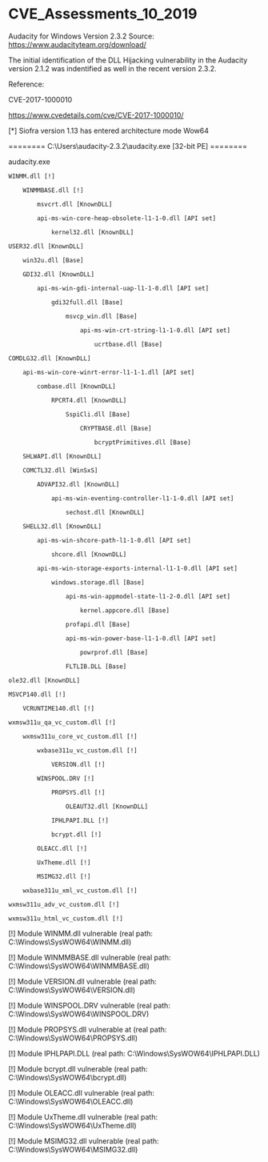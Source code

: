 # CVE_Assessments_10_2019

Audacity for Windows Version 2.3.2
Source: https://www.audacityteam.org/download/


The initial identification of the DLL Hijacking vulnerability in the Audacity version 2.1.2 was indentified as well in the recent version 2.3.2.  


Reference:

CVE-2017-1000010

https://www.cvedetails.com/cve/CVE-2017-1000010/



[*] Siofra version 1.13 has entered architecture mode Wow64



======== C:\Users\audacity-2.3.2\audacity.exe [32-bit PE] ========

audacity.exe

    WINMM.dll [!]

        WINMMBASE.dll [!]

            msvcrt.dll [KnownDLL]

            api-ms-win-core-heap-obsolete-l1-1-0.dll [API set]

                kernel32.dll [KnownDLL]

    USER32.dll [KnownDLL]

        win32u.dll [Base]

        GDI32.dll [KnownDLL]

            api-ms-win-gdi-internal-uap-l1-1-0.dll [API set]

                gdi32full.dll [Base]

                    msvcp_win.dll [Base]

                        api-ms-win-crt-string-l1-1-0.dll [API set]

                            ucrtbase.dll [Base]

    COMDLG32.dll [KnownDLL]

        api-ms-win-core-winrt-error-l1-1-1.dll [API set]

            combase.dll [KnownDLL]

                RPCRT4.dll [KnownDLL]

                    SspiCli.dll [Base]

                        CRYPTBASE.dll [Base]

                            bcryptPrimitives.dll [Base]

        SHLWAPI.dll [KnownDLL]

        COMCTL32.dll [WinSxS]

            ADVAPI32.dll [KnownDLL]

                api-ms-win-eventing-controller-l1-1-0.dll [API set]

                    sechost.dll [KnownDLL]

        SHELL32.dll [KnownDLL]

            api-ms-win-shcore-path-l1-1-0.dll [API set]

                shcore.dll [KnownDLL]

            api-ms-win-storage-exports-internal-l1-1-0.dll [API set]

                windows.storage.dll [Base]

                    api-ms-win-appmodel-state-l1-2-0.dll [API set]

                        kernel.appcore.dll [Base]

                    profapi.dll [Base]

                    api-ms-win-power-base-l1-1-0.dll [API set]

                        powrprof.dll [Base]

                    FLTLIB.DLL [Base]

    ole32.dll [KnownDLL]

    MSVCP140.dll [!]

        VCRUNTIME140.dll [!]

    wxmsw311u_qa_vc_custom.dll [!]

        wxmsw311u_core_vc_custom.dll [!]

            wxbase311u_vc_custom.dll [!]

                VERSION.dll [!]

            WINSPOOL.DRV [!]

                PROPSYS.dll [!]

                    OLEAUT32.dll [KnownDLL]

                IPHLPAPI.DLL [!]

                bcrypt.dll [!]

            OLEACC.dll [!]

            UxTheme.dll [!]

            MSIMG32.dll [!]

        wxbase311u_xml_vc_custom.dll [!]

    wxmsw311u_adv_vc_custom.dll [!]

    wxmsw311u_html_vc_custom.dll [!]



[!] Module WINMM.dll vulnerable (real path: C:\Windows\SysWOW64\WINMM.dll)

[!] Module WINMMBASE.dll vulnerable (real path: C:\Windows\SysWOW64\WINMMBASE.dll)

[!] Module VERSION.dll vulnerable (real path: C:\Windows\SysWOW64\VERSION.dll)

[!] Module WINSPOOL.DRV vulnerable (real path: C:\Windows\SysWOW64\WINSPOOL.DRV)

[!] Module PROPSYS.dll vulnerable at (real path: C:\Windows\SysWOW64\PROPSYS.dll)

[!] Module IPHLPAPI.DLL (real path: C:\Windows\SysWOW64\IPHLPAPI.DLL)

[!] Module bcrypt.dll vulnerable (real path: C:\Windows\SysWOW64\bcrypt.dll)

[!] Module OLEACC.dll vulnerable (real path: C:\Windows\SysWOW64\OLEACC.dll)

[!] Module UxTheme.dll vulnerable (real path: C:\Windows\SysWOW64\UxTheme.dll)

[!] Module MSIMG32.dll vulnerable (real path: C:\Windows\SysWOW64\MSIMG32.dll)

